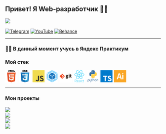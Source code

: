
## Привет! Я Web-разработчик :technologist:
<div id="header">
  <img src="https://media.giphy.com/media/26tn33aiTi1jkl6H6/giphy.gif" width="150"/>
</div>


<div id="socials">

<a href="https://t.me/tearsoprah">![Telegram](https://img.shields.io/badge/Telegram-2CA5E0?style=for-the-badge&logo=telegram&logoColor=white)</a>
<a href="https://www.youtube.com/@etmeshik">![YouTube](https://img.shields.io/badge/YouTube-%23FF0000.svg?style=for-the-badge&logo=YouTube&logoColor=white)</a>
<a href="https://www.behance.net/qmeshokp21d7">![Behance](https://img.shields.io/badge/Behance-1769ff?style=for-the-badge&logo=behance&logoColor=white)</a>

[//]: # (<img src="https://komarev.com/ghpvc/?username=TearsOprah&style=flat-square&color=blue" alt=""/>)

</div>

---
### :man_student: В данный момент учусь в Яндекс Практикум

### Мой стек
<div>

<img height="40px" src="https://raw.githubusercontent.com/devicons/devicon/1119b9f84c0290e0f0b38982099a2bd027a48bf1/icons/html5/html5-original-wordmark.svg">
<img height="40px" src="https://raw.githubusercontent.com/devicons/devicon/1119b9f84c0290e0f0b38982099a2bd027a48bf1/icons/css3/css3-original-wordmark.svg">
<img height="40px" src="https://raw.githubusercontent.com/devicons/devicon/1119b9f84c0290e0f0b38982099a2bd027a48bf1/icons/javascript/javascript-original.svg">
<img height="40px" src="https://raw.githubusercontent.com/devicons/devicon/1119b9f84c0290e0f0b38982099a2bd027a48bf1/icons/webpack/webpack-original.svg">
<img height="40px" src="https://raw.githubusercontent.com/devicons/devicon/1119b9f84c0290e0f0b38982099a2bd027a48bf1/icons/git/git-original-wordmark.svg">
<img height="40px" src="https://raw.githubusercontent.com/devicons/devicon/1119b9f84c0290e0f0b38982099a2bd027a48bf1/icons/react/react-original-wordmark.svg">
<img height="40px" src="https://raw.githubusercontent.com/devicons/devicon/1119b9f84c0290e0f0b38982099a2bd027a48bf1/icons/python/python-original-wordmark.svg">
<img height="40px" src="https://raw.githubusercontent.com/devicons/devicon/1119b9f84c0290e0f0b38982099a2bd027a48bf1/icons/typescript/typescript-original.svg">
<img height="40px" src="https://raw.githubusercontent.com/devicons/devicon/1119b9f84c0290e0f0b38982099a2bd027a48bf1/icons/illustrator/illustrator-plain.svg">
</div>



---

### Мои проекты

<div>
    <a href="https://github.com/TearsOprah/mesto">
      <img align="center" src="https://github-readme-stats.vercel.app/api/pin/?username=TearsOprah&repo=mesto" />
    </a>
</div>

<div>
    <a href="https://github.com/TearsOprah/mesto-react">
      <img align="center" src="https://github-readme-stats.vercel.app/api/pin/?username=TearsOprah&repo=mesto-react" />
    </a>
</div>

<div>
    <a href="https://github.com/TearsOprah/russian-travel">
        <img align="center" src="https://github-readme-stats.vercel.app/api/pin/?username=TearsOprah&repo=russian-travel" />
    </a>
</div>

<div>
    <a href="https://github.com/TearsOprah/how-to-learn">
      <img align="center" src="https://github-readme-stats.vercel.app/api/pin/?username=TearsOprah&repo=how-to-learn" />
    </a>
</div>


<!--
**TearsOprah/TearsOprah** is a ✨ _special_ ✨ repository because its `README.md` (this file) appears on your GitHub profile.

Here are some ideas to get you started:

- 🔭 I’m currently working on ...
- 🌱 I’m currently learning ...
- 👯 I’m looking to collaborate on ...
- 🤔 I’m looking for help with ...
- 💬 Ask me about ...
- 📫 How to reach me: ...
- 😄 Pronouns: ...
- ⚡ Fun fact: ...
-->
